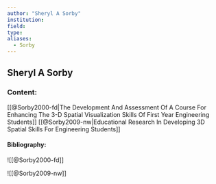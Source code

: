 ```yaml
---
author: "Sheryl A Sorby"
institution:
field:
type:
aliases:
  - Sorby
---
```


## Sheryl A Sorby

### Content:
[[@Sorby2000-fd|The Development And Assessment Of A Course For Enhancing The 3-D Spatial Visualization Skills Of First Year Engineering Students]]
[[@Sorby2009-nw|Educational Research In Developing 3D Spatial Skills For Engineering Students]]

#### Bibliography:

![[@Sorby2000-fd]]

![[@Sorby2009-nw]]